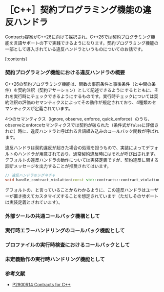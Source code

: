 # ［C++］契約プログラミング機能の違反ハンドラ

Contracts提案がC++26に向けて採択され、C++26では契約プログラミング機能を言語サポートの下で実践できるようになります。契約プログラミング機能の一部として導入されている違反ハンドラというものについてのお話です。

[:contents]

### 契約プログラミング機能における違反ハンドラの概要

C++26の契約プログラミング機能は、関数の事前条件と事後条件（と中間の条件）を契約注釈（契約アサーション）として記述できるようにするとともに、それを実行時にチェックできるようにするものです。実行時チェックについては契約注釈の評価のセマンティクスによってその動作が規定されており、4種類のセマンティクスが定義されています。

4つのセマンティクス（ignore, observe, enforce, quick_enforce）のうち、observeとenforceセマンティクスでは契約が破られた（条件式が`false`に評価された）時に、違反ハンドラと呼ばれる言語組み込みのコールバック関数が呼ばれます。

違反ハンドラは契約違反が起きた場合の処理を担うもので、実装によってデフォルトのハンドラが用意されており、通常契約違反時にはそれが呼び出されます。デフォルトの違反ハンドラの動作については実装定義ですが、契約違反に関する診断メッセージを出力することが推奨されてはいます。

```cpp
// 違反ハンドラのシグネチャ
void handle_contract_violation(const std::contracts::contract_violation&);
```

デフォルトの、と言っていることからわかるように、この違反ハンドラはユーザーが置き換えてカスタマイズすることを想定されています（ただしそのサポートは実装定義とされています）。

### 外部ツールの共通コールバック機構として

### 実行時エラーハンドリングのコールバック機能として

### プロファイルの実行時検査におけるコールバックとして

### 未定義動作の実行時ハンドリング機能として


### 参考文献

- [P2900R14 Contracts for C++](https://open-std.org/jtc1/sc22/wg21/docs/papers/2025/p2900r14.pdf)
